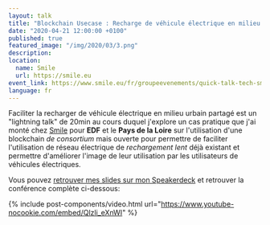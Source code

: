 ```yaml
---
layout: talk
title: "Blockchain Usecase : Recharge de véhicule électrique en milieu urbain partagé"
date: "2020-04-21 12:00:00 +0100"
published: true
featured_image: "/img/2020/03/3.png"
description:
location:
  name: Smile
  url: https://smile.eu
event_link: https://www.smile.eu/fr/groupeevenements/quick-talk-tech-smile
language: fr
---
```

Faciliter la recharger de véhicule électrique en milieu urbain partagé est un "lightning talk" de 20min au cours duquel j'explore un cas pratique que j'ai monté chez [Smile](https://smile.eu) pour **EDF** et le **Pays de la Loire** sur l'utilisation d'une blockchain *de consortium* mais ouverte pour permettre de faciliter l'utilisation de réseau électrique de *rechargement lent* déjà existant et permettre d'améliorer l'image de leur utilisation par les utilisateurs de véhicules électriques.

Vous pouvez [retrouver mes slides sur mon Speakerdeck](https://speakerdeck.com/thibaultmilan/introduction-a-la-blockchain-et-cas-dusage?slide=22) et retrouver la conférence complète ci-dessous:

{% include post-components/video.html
url="https://www.youtube-nocookie.com/embed/Qlzli_eXnWI"
%}
